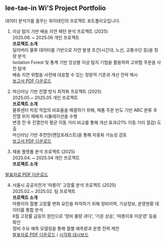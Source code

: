 lee-tae-in Wi'S Project Portfolio  
---
데이터 분석가를 꿈꾸는 위이태인의 프로젝트 포트폴리오입니다.

01. 이상 탐지 기반 배송 지연 패턴 분석 프로젝트 (2025)  
2025.06. ~ 2025.06 개인 프로젝트  
**프로젝트 소개**  
딜리버리 물류 데이터를 기반으로 지연 발생 조건(시간대, 노선, 교통수단 등)을 정량 분석  
Isolation Forest 및 통계 기반 앙상블 이상 탐지 기법을 활용하여 고위험 주문을 사전 탐색  
배송 지연 위험을 사전에 대응할 수 있는 정량적 기준과 개선 전략 제시  
[보고서 PDF 다운로드](https://github.com/TildaWi/Portfolio_wileetaein/blob/main/메인프로젝트_1.pdf)

01. 머신러닝 기반 진열 방식 최적화 프로젝트 (2025)  
2025.05.~ 2025.05 개인 프로젝트  
**프로젝트 소개**  
물류센터 피킹 작업의 비효율을 해결하기 위해, 제품 주문 빈도 기반 ABC 분류 후 진열 위치 재배치 시뮬레이션을 수행  
변경 전·후 진열안의 평균 이동 거리 비교를 통해 개선 효과(21% 이동 거리 절감) 도출  
머신러닝 기반 추천안(랜덤포레스트)을 통해 자동화 가능성 검토  
[보고서 PDF 다운로드](https://github.com/TildaWi/Portfolio_wileetaein/blob/main/메인프로젝트_2.pdf)

03. 채용 플랫폼 분석 프로젝트 (2025)  
2025.04. ~ 2025.04 개인 프로젝트  
**프로젝트 소개**  

[발표자료 PDF 다운로드](https://github.com/TildaWi/Portfolio_wileetaein/blob/main/서브프로젝트_1.pdf)

04. 서울시 공공자전거 '따릉이' 고장률 분석 프로젝트 (2025)  
2025.02.~ 2025.02. 팀 프로젝트  
**프로젝트 소개**  
따릉이의 월별 고장률 변화 요인을 파악하기 위해 정비이력, 기상정보, 운영현황 데이터를 통합 분석  
8월 고장률 급등의 원인으로 ‘정비 물량 과다’, ‘기온 상승’, ‘따릉이포 미운영’ 등을 확인  
정비 수요 예측 모델링을 통해 월별 예측량과 운영 전략 제안  
[발표자료 PDF 다운로드](https://github.com/TildaWi/Portfolio_wileetaein/blob/main/서브프로젝트_2.pdf)
 / [시각화 대시보드](https://public.tableau.com/app/profile/leetaein.wi/viz/_17399404264330/2)


